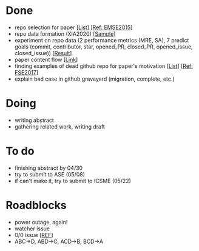 # Done
 - repo selection for paper [[List](https://github.com/ai-se/Patrick_Rui/blob/master/Patrick/final_url_list.txt)] [[Ref: EMSE2015](http://kblincoe.github.io/publications/2015_EMSE_GitHubPerils.pdf)]
 - repo data formation (XIA2020) [[Sample](https://github.com/ai-se/Patrick_Rui/tree/master/Patrick/data)]
 - experiment on repo data (2 performance metrics (MRE, SA), 7 predict goals (commit, contributor, star, opened_PR, closed_PR, opened_issue, closed_issue)) [[Result](https://docs.google.com/spreadsheets/d/1_svhWoZC39JqVXrHXmKPS1tf8D3jLw4g5QZE4h4KQ8Y/edit?usp=sharing)]
 - paper content flow [[Link](https://docs.google.com/document/d/1skYmjlVY-ttKCryxDS4A6E8OIZtQ8mJ-s49b5btlOVk/edit?usp=sharing)]
 - finding examples of dead github repo for paper's motivation [[List](https://github.com/ai-se/Patrick_Rui/blob/master/Patrick/fail%20cases.txt)] [[Ref: FSE2017](https://dl.acm.org/doi/pdf/10.1145/3106237.3106246)]
 - explain bad case in github graveyard (migration, complete, etc.)

# Doing
 - writing abstract
 - gathering related work, writing draft

# To do
 - finishing abstract by 04/30
 - try to submit to ASE (05/08)
 - if can't make it, try to submit to ICSME (05/22)

# Roadblocks
 - power outage, again!
 - watcher issue
 - 0/0 issue [[REF](https://journals.plos.org/plosone/article/file?type=printable&id=10.1371/journal.pone.0174202)]
 - ABC->D, ABD->C, ACD->B, BCD->A
